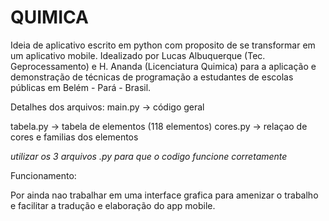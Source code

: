 # QUIMICA
Ideia de aplicativo escrito em python com proposito de se transformar em um aplicativo mobile. Idealizado por Lucas Albuquerque (Tec. Geprocessamento) e H. Ananda (Licenciatura Quimica) para a aplicação e demonstração de técnicas de programação a estudantes de escolas públicas em Belém - Pará - Brasil.


Detalhes dos arquivos:
main.py -> código geral



tabela.py -> tabela de elementos (118 elementos)
cores.py -> relaçao de cores e familias dos elementos

*utilizar os 3 arquivos .py para que o codigo funcione corretamente*


Funcionamento:

Por ainda nao trabalhar em uma interface grafica para amenizar o trabalho e facilitar a tradução e elaboração do app mobile.
